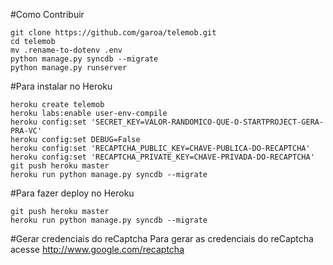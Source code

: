 #Como Contribuir

```
git clone https://github.com/garoa/telemob.git
cd telemob
mv .rename-to-dotenv .env
python manage.py syncdb --migrate
python manage.py runserver
```

#Para instalar no Heroku

```
heroku create telemob
heroku labs:enable user-env-compile
heroku config:set 'SECRET_KEY=VALOR-RANDOMICO-QUE-O-STARTPROJECT-GERA-PRA-VC'
heroku config:set DEBUG=False
heroku config:set 'RECAPTCHA_PUBLIC_KEY=CHAVE-PUBLICA-DO-RECAPTCHA'
heroku config:set 'RECAPTCHA_PRIVATE_KEY=CHAVE-PRIVADA-DO-RECAPTCHA'
git push heroku master
heroku run python manage.py syncdb --migrate
```

#Para fazer deploy no Heroku

```
git push heroku master
heroku run python manage.py syncdb --migrate
```

#Gerar credenciais do reCaptcha
Para gerar as credenciais do reCaptcha acesse http://www.google.com/recaptcha 
